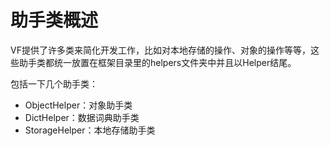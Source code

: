 # 助手类概述
VF提供了许多类来简化开发工作，比如对本地存储的操作、对象的操作等等，这些助手类都统一放置在框架目录里的helpers文件夹中并且以Helper结尾。

包括一下几个助手类：
- ObjectHelper：对象助手类
- DictHelper：数据词典助手类
- StorageHelper：本地存储助手类